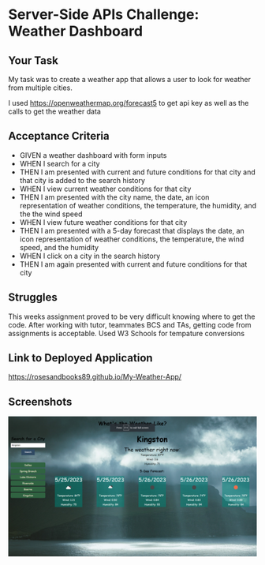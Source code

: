 # Server-Side APIs Challenge: Weather Dashboard

## Your Task

My task was to create a weather app that allows a user to look for weather from multiple cities.

I used https://openweathermap.org/forecast5 to get api key as well as the calls to get the weather data

## Acceptance Criteria

- GIVEN a weather dashboard with form inputs
- WHEN I search for a city
- THEN I am presented with current and future conditions for that city and that city is added to the search history
- WHEN I view current weather conditions for that city
- THEN I am presented with the city name, the date, an icon representation of weather conditions, the temperature, the humidity, and the the wind speed
- WHEN I view future weather conditions for that city
- THEN I am presented with a 5-day forecast that displays the date, an icon representation of weather conditions, the temperature, the wind speed, and the humidity
- WHEN I click on a city in the search history
- THEN I am again presented with current and future conditions for that city

## Struggles

This weeks assignment proved to be very difficult knowing where to get the code. After working with tutor, teammates BCS and TAs, getting code from assignments is acceptable.
Used W3 Schools for tempature conversions

## Link to Deployed Application

https://rosesandbooks89.github.io/My-Weather-App/

## Screenshots

![alt text](./assets/images/Screenshot%202023-05-25%20180315.png)

